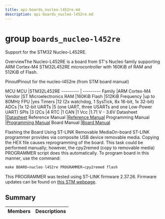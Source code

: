 ```yaml
---
title: api-boards_nucleo-l452re.md
description: api-boards_nucleo-l452re.md
---
```

# group `boards_nucleo-l452re` 

Support for the STM32 Nucleo-L452RE.

OverviewThe Nucleo-L452RE is a board from ST's Nucleo family supporting ARM Cortex-M4 STM32L452RE microcontroller with 160KiB of RAM and 512KiB of Flash.

PinoutPinout for the nucleo-l452re (from STM board manual)

MCU
MCU   |STM32L452RE
--------- | ---------
Family   |ARM Cortex-M4
Vendor   |ST Microelectronics
RAM   |160KiB
Flash   |512KiB
Frequency   |up to 80MHz
FPU   |yes
Timers   |12 (2x watchdog, 1 SysTick, 8x 16-bit, 1x 32-bit)
ADCs   |1x 12-bit
UARTs   |5 (one UART, three USARTs and one Low-Power UART)
SPIs   |3
I2Cs   |4
RTC   |1
CAN   |1
Vcc   |1.71 V - 3.6V
Datasheet   |[Datasheet](https://www.st.com/resource/en/datasheet/stm32l452cc.pdf)
Reference Manual   |[Reference Manual](https://www.st.com/resource/en/reference_manual/rm0394-stm32l41xxx42xxx43xxx44xxx45xxx46xxx-advanced-armbased-32bit-mcus-stmicroelectronics.pdf)
Programming Manual   |[Programming Manual](http://www.st.com/content/ccc/resource/technical/document/programming_manual/6c/3a/cb/e7/e4/ea/44/9b/DM00046982.pdf/files/DM00046982.pdf/jcr:content/translations/en.DM00046982.pdf)
Board Manual   |[Board Manual](https://www.st.com/resource/en/user_manual/um1724-stm32-nucleo64-boards-mb1136-stmicroelectronics.pdf)

Flashing the Board Using ST-LINK Removable MediaOn-board ST-LINK programmer provides via composite USB device removable media. Copying the HEX file causes reprogramming of the board. This task could be performed manually; however, the cpy2remed (copy to removable media) PROGRAMMER script does this automatically. To program board in this manner, use the command: 
```cpp
make BOARD=nucleo-l452re PROGRAMMER=cpy2remed flash
```
This PROGRAMMER was tested using ST-LINK firmware 2.37.26. Firmware updates can be found on [this STM webpage](https://www.st.com/en/development-tools/stsw-link007.html).

## Summary

 Members                        | Descriptions                                
--------------------------------|---------------------------------------------

